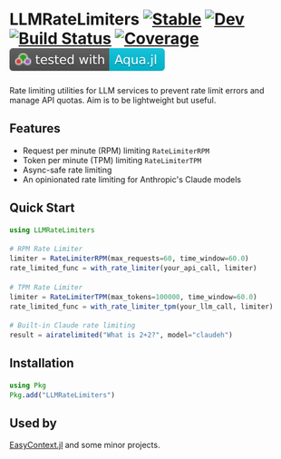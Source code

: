 # LLMRateLimiters [![Stable](https://img.shields.io/badge/docs-stable-blue.svg)](https://sixzero.github.io/LLMRateLimiters.jl/stable/) [![Dev](https://img.shields.io/badge/docs-dev-blue.svg)](https://sixzero.github.io/LLMRateLimiters.jl/dev/) [![Build Status](https://github.com/sixzero/LLMRateLimiters.jl/actions/workflows/CI.yml/badge.svg?branch=master)](https://github.com/sixzero/LLMRateLimiters.jl/actions/workflows/CI.yml?query=branch%3Amaster) [![Coverage](https://codecov.io/gh/sixzero/LLMRateLimiters.jl/branch/master/graph/badge.svg)](https://codecov.io/gh/sixzero/LLMRateLimiters.jl) [![Aqua](https://raw.githubusercontent.com/JuliaTesting/Aqua.jl/master/badge.svg)](https://github.com/JuliaTesting/Aqua.jl)

Rate limiting utilities for LLM services to prevent rate limit errors and manage API quotas. Aim is to be lightweight but useful.

## Features
- Request per minute (RPM) limiting `RateLimiterRPM`
- Token per minute (TPM) limiting `RateLimiterTPM`
- Async-safe rate limiting
- An opinionated rate limiting for Anthropic's Claude models

## Quick Start
```julia
using LLMRateLimiters

# RPM Rate Limiter
limiter = RateLimiterRPM(max_requests=60, time_window=60.0)
rate_limited_func = with_rate_limiter(your_api_call, limiter)

# TPM Rate Limiter
limiter = RateLimiterTPM(max_tokens=100000, time_window=60.0)
rate_limited_func = with_rate_limiter_tpm(your_llm_call, limiter)

# Built-in Claude rate limiting
result = airatelimited("What is 2+2?", model="claudeh")
```

## Installation
```julia
using Pkg
Pkg.add("LLMRateLimiters")
```

## Used by

[EasyContext.jl](https://github.com/Sixzero/EasyContext.jl)
and some minor projects.